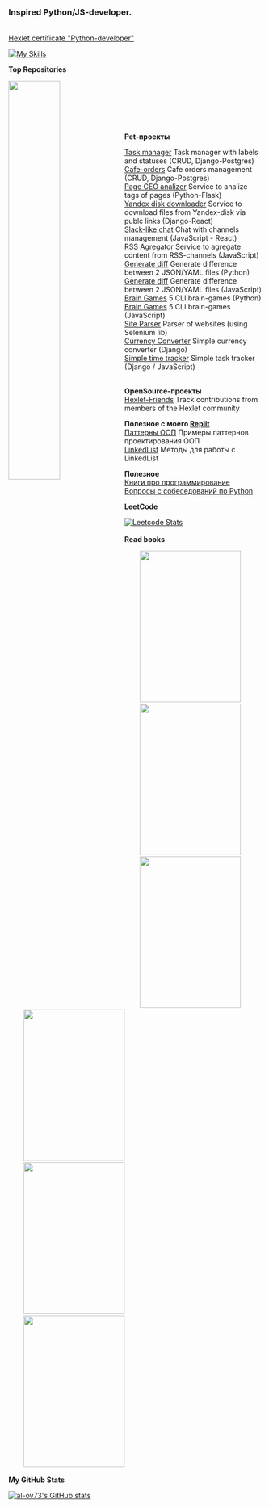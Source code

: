 ### Inspired Python/JS-developer.

 <br /><a href="https://disk.yandex.ru/client/disk/Hexlet?idApp=client&dialog=slider&idDialog=%2Fdisk%2FHexlet%2FAlexander_Ovechkin_Python_en.png">Hexlet certificate "Python-developer"</a><br />


[![My Skills](https://skillicons.dev/icons?i=git,python,nodejs,bootstrap,django,flask,linux,react,docker,gitlab,postgres&theme=light)](https://skillicons.dev)

<b>Top Repositories</b>
<div width="100%" align="center">
  <a href="https://github.com/al-ov73/mems-storage" align="left"><img align="left" width="45%" src="https://github-readme-stats.vercel.app/api/pin/?username=al-ov73&repo=mems-storage&title_color=0891b2&text_color=ffffff&icon_color=0891b2&bg_color=27272a&hide_border=true&locale=en" /></a>
</div>
<br/><br/><br/><br/><br/><br/>
<b>Pet-проекты</b>
<br />

 <a href="https://github.com/al-ov73/python-project-52">Task manager</a>
Task manager with labels and statuses (CRUD, Django-Postgres)
<br />
 <a href="https://github.com/al-ov73/cafe-orders">Сafe-orders</a>
Cafe orders management (CRUD, Django-Postgres)
<br />
 <a href="https://github.com/al-ov73/python-project-83">Page CEO analizer</a>
Service to analize tags of pages (Python-Flask)
<br />
 <a href="https://github.com/al-ov73/yadisk_download">Yandex disk downloader</a>
Service to download files from Yandex-disk via publc links (Django-React)
<br />
 <a href="https://github.com/al-ov73/frontend-project-12">Slack-like chat</a>
Chat with channels management (JavaScript - React)
<br />
 <a href="https://github.com/al-ov73/frontend-project-11">RSS Agregator</a>
Service to agregate content from RSS-channels (JavaScript)
<br />
 <a href="https://github.com/al-ov73/python-project-50">Generate diff</a>
Generate difference between 2 JSON/YAML files (Python)
<br />
 <a href="https://github.com/al-ov73/frontend-project-46">Generate diff</a>
Generate difference between 2 JSON/YAML files (JavaScript)
<br />
  <a href="https://github.com/al-ov73/python-project-49">Brain Games</a>
5 CLI brain-games (Python)
 <br />
  <a href="https://github.com/al-ov73/frontend-project-44">Brain Games</a>
5 CLI brain-games (JavaScript)
<br />
   <a href="https://github.com/al-ov73/parser">Site Parser</a>
Parser of websites (using Selenium lib)
 <br />
   <a href="https://github.com/al-ov73/currency_converter">Currency Converter</a>
Simple currency converter (Django)
 <br />
   <a href="https://github.com/al-ov73/simple-time-tracker">Simple time tracker</a>
Simple task tracker (Django / JavaScript)
 <br /><br />
 
<b>OpenSource-проекты</b><br />
 <a href="https://github.com/al-ov73/hexlet-friends">Hexlet-Friends</a>
Track contributions from members of the Hexlet community
 <br />

<b>Полезное с моего <a href="https://replit.com/@AlieksandrOviec">Replit</a></b><br />
 <a href="https://replit.com/@AlieksandrOviec/DesignPatterns?v=1">Паттерны ООП</a>
Примеры паттернов проектирования ООП
 <br />
  <a href="https://replit.com/@AlieksandrOviec/LinkedList?v=1">LinkedList</a>
Методы для работы с LinkedList
 <br />

<b>Полезное</b><br />
 <a href="https://github.com/al-ov73/EbookFoundation-free-programming-books/blob/master/free-programming-books-ru.md">Книги про программирование</a>
 <br />
 <a href="https://github.com/al-ov73/python_interview_questions">Вопросы с собеседований по Python</a>
 <br />
 


<b>LeetCode</b>

[![Leetcode Stats](https://leetcard.jacoblin.cool/al-ov73?theme=nord)](https://leetcode.com/al-ov73)
<br/><br/>
<b>Read books</b>
<br />

<div>
     <span style="padding: 30px;">
     <img width="200" height="300"src="https://ir.ozone.ru/s3/multimedia-1-b/wc1000/7382052335.jpg" />
    </span>
    <span style="padding: 30px;">
     <img width="200" height="300"src="https://content.img-gorod.ru/pim/products/images/a2/51/01907865-5664-7c70-b311-4978e038a251.jpg?width=304&height=438&fit=bounds" />
    </span>
    <span style="padding: 30px;">
     <img width="200" height="300"src="https://ir.ozone.ru/s3/multimedia-4/wc1000/6379813468.jpg" />
    <span style="padding: 30px;">
     <img width="200" height="300"src="https://ir.ozone.ru/s3/multimedia-0/wc1000/6161061840.jpg" />
    </span>
    </span>
    <span style="padding: 30px;">
     <img width="200" height="300"src="https://ir.ozone.ru/s3/multimedia-1-e/wc1000/7025208854.jpg" />
    </span>
     <span style="padding: 30px;">
     <img width="200" height="300" src="https://ir.ozone.ru/multimedia/wc1000/1014915770.jpg" />
    </span>
</div>

<b>My GitHub Stats</b>

<a href="http://www.github.com/al-ov73"><img src="https://github-readme-stats.vercel.app/api?username=al-ov73&show_icons=true&hide=stars,prs,issues,&count_private=true&title_color=0891b2&text_color=ffffff&icon_color=0891b2&bg_color=27272a&hide_border=true&show_icons=true" alt="al-ov73's GitHub stats" /></a>


